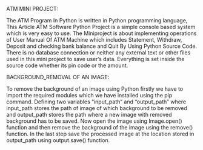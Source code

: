 ATM MINI PROJECT:

 The ATM Program In Python is written in Python programming language, This Article ATM Software Python Project is a simple 
 console based system which is very easy to use.
 The Miniproject is about  implementing operations of User Manual Of ATM Machine which includes Statement, Withdraw, Deposit and 
 checking bank balance and Quit By Using Python Source Code.
 There is no database connection or neither any external text or other files used in this mini project to save user’s data. 
 Everything is set inside the source code whether its pin code or the amount.
 
BACKGROUND_REMOVAL OF AN IMAGE:

  To remove the background of an image using Python firstly we have to import the required modules which we have installed using 
  the pip command. Defining two variables “input_path” and “output_path” where input_path stores the path of image of which 
  background to be removed and output_path stores the path where a new image with removed background has to be saved. Now open the 
  image using Image.open() function and then remove the background of the image using the remove() function. In the last step save 
  the processed image at the location stored in output_path using output.save() function.



